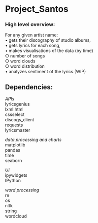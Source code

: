 # Project_Santos

### High level overview:

For any given artist name: <br>
• gets their discography of studio albums, <br>
• gets lyrics for each song,<br>
• makes visualisations of the data (by time)<br>
   ○ number of songs<br>
   ○ word clouds<br>
   ○ word distribution<br>
• analyzes sentiment of the lyrics (WIP)<br>

## Dependencies:

<i>APIs</i><br>
lyricsgenius<br>
lxml.html<br>
cssselect<br>
discogs_client<br>
requests<br>
lyricsmaster<br>

<i>data processing and charts</i><br>
matplotlib<br>
pandas<br>
time<br>
seaborn<br>

<i>UI</i><br>
ipywidgets<br>
IPython<br>

<i>word processing</i><br>
re<br>
os<br>
nltk<br>
string<br>
wordcloud<br>
